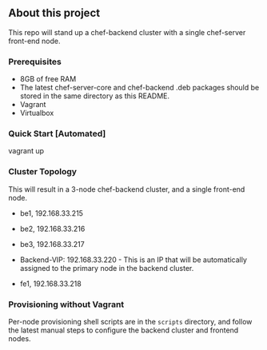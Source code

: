 ## About this project

This repo will stand up a chef-backend cluster with a single chef-server front-end node.

### Prerequisites

* 8GB of free RAM
* The latest chef-server-core and chef-backend .deb packages should be stored in the same directory as this README.
* Vagrant
* Virtualbox

### Quick Start [Automated]

vagrant up

### Cluster Topology

This will result in a 3-node chef-backend cluster, and a single front-end
node.

* be1, 192.168.33.215
* be2, 192.168.33.216
* be3, 192.168.33.217

* Backend-VIP: 192.168.33.220 - This is an IP that will be automatically assigned to the primary node in the backend cluster.

* fe1, 192.168.33.218

### Provisioning without Vagrant

Per-node provisioning shell scripts are in the `scripts` directory, and follow the latest manual steps to configure the backend cluster and frontend nodes.
